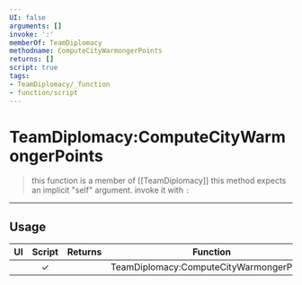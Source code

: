 ```yaml
---
UI: false
arguments: []
invoke: ':'
memberOf: TeamDiplomacy
methodname: ComputeCityWarmongerPoints
returns: []
script: true
tags:
- TeamDiplomacy/_function
- function/script
---
```

# TeamDiplomacy:ComputeCityWarmongerPoints
> this function is a member of [[TeamDiplomacy]]
> this method expects an implicit "self" argument. invoke it with `:`
-----
## Usage
|  UI | Script | Returns | Function | Arguments |
|:---:|:------:|-------:|:--------:|:---------|
| |✓||TeamDiplomacy:ComputeCityWarmongerPoints||
